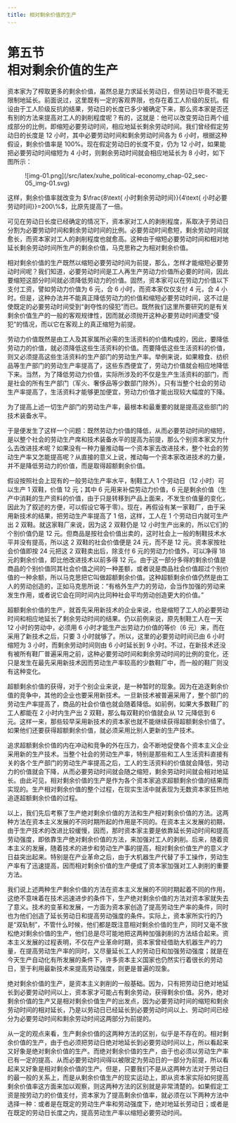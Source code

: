 ```yaml
---
title: 相对剩余价值的生产
---
```


# 第五节<br>**相对剩余价值的生产**

资本家为了榨取更多的剩余价值，虽然总是力求延长劳动日，但劳动日毕竟不能无限制地延长。前面说过，这里既有一定的客观界限，也存在着工人阶级的反抗。假设由于工人阶级反抗的结果，劳动日的长度已多少被确定下来，那么资本家是否还有别的方法来提高对工人的剥削程度呢？有的，这就是：他可以改变劳动日两个组成部分的比例，即缩短必要劳动时间，相应地延长剩余劳动时间。我们曾经假定劳动日的长度是 12 小时，其中必要劳动时间和剩余劳动时间各为 6 小时，根据这种假设，剩余价值率是 100%。现在假定劳动日的长度不变，仍为 12 小时，如果能把必要劳动时间缩短为 4 小时，则剩余劳动时间就会相应地延长为 8 小时，如下图所示：

<figure markdown>
![img-01.png](/src/latex/xuhe_political-economy_chap-02_sec-05_img-01.svg)
</figure>

这样，剩余价值率就改变为 $\frac{8\text{ 小时剩余劳动时间}}{4\text{ 小时必要劳动时间}}=200\%$，比原先提高了一倍。

可见在劳动日长度已经确定的情况下，资本家对工人的剥削程度，系取决于劳动日分割为必要劳动时间和剩余劳动时间的比例。必要劳动时间愈短，剩余劳动时间就愈长，而资本家对工人的剥削程度也就愈高。这种由于缩短必要劳动时间和相对地延长剩余劳动时间所生产的剩余价值，马克思称之为相对剩余价值。

相对剩余价值的生产既然以缩短必要劳动时间为前提，那么，怎样才能缩短必要劳动时间呢？我们知道，必要劳动时间是工人再生产劳动力价值所必要的时间，因此要缩短这部分时间就必须降低劳动力的价值。固然，资本家可以在劳动力价值以下支付工资，譬如劳动力价值为 6 元，合 6 小时，而资本家仅仅支付 4 元，合 4 小时。但是，这种办法并不能真正降低劳动力的价值和缩短必要劳动时间，这不过是使既定的必要劳动时间受到“剥夺性的侵犯”而已。既然我们这里所要研究的是有关剩余价值生产的一般的客观规律性，因而就必须抛开这种必要劳动时间遭受“侵犯”的情况，而以它在客观上的真正缩短为前提。

劳动力价值既然是由工人及其家属所必需的生活资料的价值构成的，因此，要降低劳动力的价值，就必须降低这些生活资料的价值。而要降低这些生活资料的价值，则又必须提高这些生活资料的生产部门的劳动生产率。举例来说，如果粮食、纺织品等生产部门的劳动生产率提高了，这些东西便宜了，劳动力价值就会相应地降低下来。当然，为了降低劳动力价值，实际所涉及的不仅是生产生活资料的部门，而是社会的所有生产部门（军火、奢侈品等少数部门除外）。只有当整个社会的劳动生产率提高了，生活资料才能够更加便宜，劳动力价值才能出现较大幅度的下降。

为了提高上述一切生产部门的劳动生产率，最根本和最重要的就是提高这些部门的技术装备水平。

于是便发生了这样一个问题：既然劳动力价值的降低，从而必要劳动时间的缩短，是以整个社会的劳动生产席和技术装备水平的提高为前提，那么个别资本家又为什么去改进技术呢？如果没有一种力量推动每一个资本家去改进技术，整个社会的劳动生产率又怎能提高呢？从直接的意义上说，推动每一个资本家改进技术的力量，并不是降低劳动力的价值，而是取得超额剩余价值。

假设按照社会上现有的一般劳动生产率水平，制鞋工人 1 个劳动日（12 小时）可以生产 1 双鞋，价值 12 元；其中 6 元用来补偿劳动力价值，6 元是剩余价值（生产中消耗的生产资料的价值，由于只是转移到产品上面来，不发生价值量的变化，因此为了叙述的方便，可以假设它等于零）。现在，再假设有某一家鞋厂，由于采用新技术的结果，把劳动生产率提高了 1 倍，这样，工人在 1 个劳动日内就可生产出 2 双鞋。就这家鞋厂来说，因为这 2 双鞋仍是 12 小时生产出来的，所以它们的个别价值仍是 12 元。但商品是按社会价值出卖的，这时社会上一般的制鞋技术水平并没有提高，所以这 2 双鞋的社会价值便是 24 元，而不是 12 元。资本家按社会价值即按 24 元把这 2 双鞋卖出后，除支付 6 元的劳动力价值外，可以净得 18 元的剩余价值，即比他改进技术以前多得 12 元。由于这一部分多得的剩余价值是商品的个别价值同其社会价值之间的一种差额，或者说是商品社会价值超过个别价值的一种余额，所以马克思把它叫做超额剩余价值。这种超额剩余价值仍然是由工人的劳动创造的，正如马克思所说：“有格外生产力的劳动，会当作加强的劳动来发生作用，或者说它会在同时间内比同种社会平均劳动创造更大的价值。”

超额剩余价值的生产，就首先采用新技术的企业来说，也是缩短了工人的必要劳动时间和相应地延长了剩余劳动时间的结果。仍以前例来说，原先制鞋工人在一天 12 小时的劳动中，必须用 6 小时才能生产出劳动力价值的等价（6 元）来，而在采用了新技术之后，只要 3 小时就够了。所以，这里的必要劳动时间已由 6 小时缩短为 3 小时，而剩余劳动时间则由 6 小时延长到 9 小时。不过，在新技术还没有被所有鞋厂普遍采用之前，这种必要劳动时间和剩余劳动时间的比例的变化，还只是发生在最先采用新技术因而劳动生产率较高的少数鞋厂中，而一般的鞋厂则没有这种变化。

超额剩余价值的获得，对于个别企业来说，是一种暂时的现象。因为在追逐剩余价值的竞争中，其他的企业也要采用新技术。一旦新技术被普遍采用了，整个部门的劳动生产率提高了，商品的社会价值也就会随着降低。如前例，如果大多数鞋厂的工人都能在 2 小时内生产出 2 双鞋，那么每双鞋的价值就会从 12 元降低到 6 元。这样一来，那些较早采用新技术的资本家也就不能继续获得超额剩余价值了。如果他们还要获得超额剩余价值，就必须采用比别人更新的生产技术。

追求超额剩余价值的内在冲动和竞争的外在压力，会不断地促使各个资本主义企业采用新的生产技术。当整个社会的劳动生产率，特别是那些和工人生活资料直接有关的各个生产部门的劳动生产率提高之后，工人的生活资料的价值就会降低，劳动力的价值就会下降，从而必要劳动时间就会随之缩短，剩余劳动时间就会相对地延长。由此可见，相对剩余价值的生产是作为各个资本家追求超额剩余价值的结果而实现的。生产相对剩余价值的整个过程，在现实生活中就表现为无数资本家狂热地追逐超额剩余价值的过程。

以上，我们先后考察了生产绝对剩余价值的方法和生产相对剩余价值的方法。这两种方法在资本主义发展的不同时期所起的作用是不同的。在资本主义发展的初期，由于生产技术的改进比较缓慢，因而，那时资本家主要是依靠延长劳动时间和提高劳动强度，即依靠生产绝对剩余价值的方法，来加强对工人的剥削。后来，随着资本主义的发展，随着技术的进步和劳动生产事的提高，相对剩余价值生产的意义才日益突出起来。特别是在产业革命之后，由于大机器生产代替了手工操作，劳动生产率有了迅速提高，因而相对剩余价值的生产便成了资本家加强对工人剥削的重要方法。

我们说上述两种生产剩余价值的方法在资本主义发展的不同时期起着不同的作用，这绝不意味着在技术迅速进步的条件下，生产绝对剩余价值的方法对资本家就失去了意义。技术的变革和发展，一方面为资本家创造了提高劳动生产率的条件，同时也为他们创造了延长劳动日和提高劳动强度的条件。实际上，资本家所实行的乃是“双轨制”，不管什么时候，他们都是既注意相对剩余价值的生产，同时又毫不放松绝对剩余价值的生产，他们总是尽可能地把这两种加强剥削的方法结合起来。资本主义发展的过程表明，不仅在产业革命时期，资本家曾经借助大机器生产的力量，在提高劳动生产率的同时，又尽量延长工人的劳动日和加强劳动强度；就是在今天生产自动化有所发展的条件下，许多资本主义国家也仍然实行着很长的劳动日，至于利用最新技术来提高劳动强度，则更是普遍的现象。

绝对剩余价值的生产，是资本主义剥削的一般基础。因为，只有把劳动日绝对地延长到必要劳动时间以上，资本家才可能占有剩余劳动，获得剩余价值。另外，绝对剩余价值的生产又是相对剩余价值生产的出发点，因为必要劳动时间的缩短和剩余劳动时间的相对延长，乃是以劳动日已经延长到必要劳动时间以上、劳动时间已经分为必要劳动时间和剩余劳动时间这两部分为前提的。

从一定的观点来看，生产剩余价值的这两种方法的区别，似乎是不存在的。相对剩余价值的生产，由于也必须把劳动日绝对地延长到必要劳动时间以上，所以看起来又好象是绝对剩余价值的生产。而绝对剩余价值的生产，由于也必须以劳动生产率已有一定的提高、从而必要劳动时间得以被限定为劳动日的一部分为前提，所以看起来又好象是相对剩余价值的生产。但是，只要我们不是从这两种方法对于劳动日的最一般的关系上，而是从剩余价值生产的现实运动上，即从资本家实际如何提高剩余价值率这方面来加以观察，则这两种方法的区别就是非常清楚的。如果假定工资是按劳动力的价值支付，资本家为了提高剩余价值率，就必须在以下两种方法中选择一种：或者是在既定的劳动生产率和劳动强度下，绝对地延长劳动日；或者是在既定的劳动日长度之内，提高劳动生产率以缩短必要劳动时间。